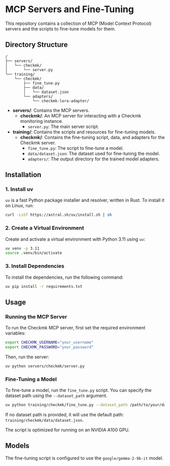 # MCP Servers and Fine-Tuning

This repository contains a collection of MCP (Model Context Protocol) servers and the scripts to fine-tune models for them.

## Directory Structure

```
/
├── servers/
│   └── checkmk/
│       └── server.py
└── training/
    └── checkmk/
        ├── fine_tune.py
        ├── data/
        │   └── dataset.json
        └── adapters/
            └── checkmk-lora-adapter/
```

- **servers/**: Contains the MCP servers.
  - **checkmk/**: An MCP server for interacting with a Checkmk monitoring instance.
    - `server.py`: The main server script.
- **training/**: Contains the scripts and resources for fine-tuning models.
  - **checkmk/**: Contains the fine-tuning script, data, and adapters for the Checkmk server.
    - `fine_tune.py`: The script to fine-tune a model.
    - `data/dataset.json`: The dataset used for fine-tuning the model.
    - `adapters/`: The output directory for the trained model adapters.

## Installation

### 1. Install uv

`uv` is a fast Python package installer and resolver, written in Rust. To install it on Linux, run:

```bash
curl -LsSf https://astral.sh/uv/install.sh | sh
```

### 2. Create a Virtual Environment

Create and activate a virtual environment with Python 3.11 using `uv`:

```bash
uv venv -p 3.11
source .venv/bin/activate
```

### 3. Install Dependencies

To install the dependencies, run the following command:

```bash
uv pip install -r requirements.txt
```

## Usage

### Running the MCP Server

To run the Checkmk MCP server, first set the required environment variables:

```bash
export CHECKMK_USERNAME="your_username"
export CHECKMK_PASSWORD="your_password"
```

Then, run the server:

```bash
uv python servers/checkmk/server.py
```

### Fine-Tuning a Model

To fine-tune a model, run the `fine_tune.py` script. You can specify the dataset path using the `--dataset_path` argument.

```bash
uv python training/checkmk/fine_tune.py --dataset_path /path/to/your/dataset.json
```

If no dataset path is provided, it will use the default path: `training/checkmk/data/dataset.json`.

The script is optimized for running on an NVIDIA A100 GPU.

## Models

The fine-tuning script is configured to use the `google/gemma-2-9b-it` model.
